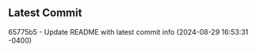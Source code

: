 
## Latest Commit
65775b5 - Update README with latest commit info (2024-08-29 16:53:31 -0400) <Yunxi-Zhou>

